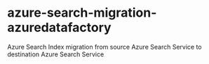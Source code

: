 # azure-search-migration-azuredatafactory
Azure Search Index migration from source Azure Search Service to destination Azure Search Service
